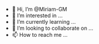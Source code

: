 - 👋 Hi, I’m @Miriam-GM
- 👀 I’m interested in ...
- 🌱 I’m currently learning ...
- 💞️ I’m looking to collaborate on ...
- 📫 How to reach me ...

<!---
Miriam-GM/Miriam-GM is a ✨ special ✨ repository because its `README.md` (this file) appears on your GitHub profile.
You can click the Preview link to take a look at your changes.
--->
